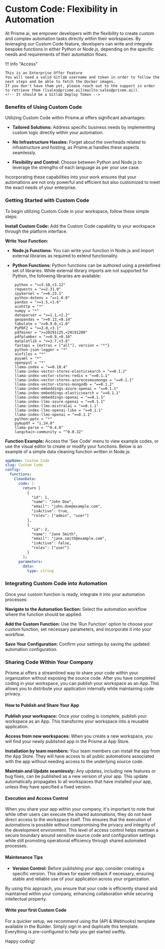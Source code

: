 # Custom Code: Flexibility in Automation

At Prisme.ai, we empower developers with the flexibility to create custom and complex automation tasks directly within their workspaces. By leveraging our Custom Code feature, developers can write and integrate bespoke functions in either Python or Node.js, depending on the specific needs and requirements of their automation flows.

!!! info "Access"

    This is an Enterprise Offer Feature
    You will need a valid Gitlab username and token in order to follow the next steps and be able to fetch the Docker images.  
    If you don't have them yet, please reach out to the support in order to retrieve them ([sales@prisme.ai](mailto:sales@prisme.ai)).   
    <!-- It should be a Gitlab Deploy Token -->

### Benefits of Using Custom Code

Utilizing Custom Code within Prisme.ai offers significant advantages:

- **Tailored Solutions:** Address specific business needs by implementing custom logic directly within your automation.

- **No Infrastructure Hassles:** Forget about the overheads related to infrastructure and hosting, as Prisme.ai handles these aspects seamlessly.

- **Flexibility and Control:** Choose between Python and Node.js to leverage the strengths of each language as per your use case.

Incorporating these capabilities into your work ensures that your automations are not only powerful and efficient but also customized to meet the exact needs of your enterprise.

### Getting Started with Custom Code

To begin utilizing Custom Code in your workspace, follow these simple steps:

**Install Custom Code:** Add the Custom Code capability to your workspace through the platform interface.

**Write Your Function:**

   - **Node.js Functions:** You can write your function in Node.js and import external libraries as required to extend functionality.

   - **Python Functions:** Python functions can be authored using a predefined set of libraries. While external library imports are not supported for Python, the following libraries are available:
     ```plaintext
      python = ">=3.10,<3.12"
      requests = "==2.31.0"
      ipykernel = "==6.23.1"
      python-dotenv = "==1.0.0"
      pandas = ">=1.5,<1.6"
      aiohttp = "*"
      numpy = "*"
      dateparser = ">=1.1,<1.2"
      geopandas = ">=0.13,<0.14"
      tabulate = ">=0.9.0,<1.0"
      PyPDF2 = ">=3.0,<3.1"
      pdfminer = ">=20191125,<20191200"
      pdfplumber = ">=0.9,<0.10"
      matplotlib = ">=3.7,<3.8"
      fastapi = {extras = ["all"], version = "*"}
      python-json-logger = "*"
      aiofiles = "*"
      pyyaml = "*"
      openpyxl = "*"
      llama-index = "==0.10.4"
      llama-index-vector-stores-elasticsearch = "==0.1.2"
      llama-index-vector-stores-redis = "==0.1.1"
      llama-index-vector-stores-azurecosmosmongo = "==0.1.1"
      llama-index-vector-stores-mongodb = "==0.1.2"
      llama-index-embeddings-azure-openai = "==0.1.1"
      llama-index-embeddings-elasticsearch = "==0.1.1"
      llama-index-embeddings-openai = "==0.1.1"
      llama-index-llms-azure-openai = "==0.1.1"
      llama-index-llms-mistralai = "==0.1.1"
      llama-index-llms-openai-like = "==0.1.1"
      llama-index-llms-openai = "==0.1.1"
      python-pptx = "*"
      pymupdf = "1.24.0"
      llama-parse = "^0.4.0"
      langchain-community = "^0.0.32"
     ```

**Function Example:** Access the 'See Code' menu to view example codes, or use the visual editor to create or modify your functions. Below is an example of a simple data cleaning function written in Node.js:

   ```yaml
   appName: Custom Code
   slug: Custom Code
   config:
     functions:
       CleanData:
         code: |-
           return [
             {
               "id": 1,
               "name": "John Doe",
               "email": "john.doe@example.com",
               "isActive": true,
               "roles": ["admin", "user"]
             },
             {
               "id": 2,
               "name": "Jane Smith",
               "email": "jane.smith@example.com",
               "isActive": false,
               "roles": ["user"]
             }
           ];
         parameters:
           data:
             type: string
   ```

### Integrating Custom Code into Automation

Once your custom function is ready, integrate it into your automation processes:

**Navigate to the Automation Section:** Select the automation workflow where the function should be applied.

**Add the Custom Function:** Use the 'Run Function' option to choose your custom function, set necessary parameters, and incorporate it into your workflow.

**Save Your Configuration:** Confirm your settings by saving the updated automation configuration.

### Sharing Code Within Your Company

Prisme.ai offers a streamlined way to share your code within your organization without exposing the source code. After you have completed coding in your workspace, you can publish your workspace as an App. This allows you to distribute your application internally while maintaining code privacy.

#### How to Publish and Share Your App

**Publish your workspace:** Once your coding is complete, publish your workspace as an App. This transforms your workspace into a reusable application.

**Access from new workspaces:** When you create a new workspace, you will find your newly published app in the Prisme.ai App Store.

**Installation by team members:** Your team members can install the app from the App Store. They will have access to all public automations associated with the app without needing access to the underlying source code.

**Maintain and Update seamlessly:** Any updates, including new features or bug fixes, can be published as a new version of your app. This update automatically propagates to all workspaces that have installed your app, unless they have specified a fixed version.

#### Execution and Access Control

When you share your app within your company, it's important to note that while other users can execute the shared automations, they do not have direct access to the workspace itself. This ensures that the execution of automations is possible without compromising the privacy and integrity of the development environment. This level of access control helps maintain a secure boundary around sensitive source code and configuration settings while still promoting operational efficiency through shared automated processes.

#### Maintenance Tips

- **Version Control:** Before publishing your app, consider creating a specific version. This allows for easier rollback if necessary, ensuring stable and reliable use of your application across your organization.

By using this approach, you ensure that your code is efficiently shared and maintained within your company, enhancing collaboration while securing intellectual property.

#### Write your first Custom Code

For a quicker setup, we recommend using the (API & Webhooks) template available in the Builder. Simply sign in and duplicate this template. Everything is pre-configured to help you get started swiftly.

Happy coding!
